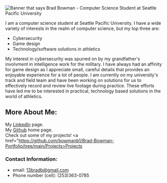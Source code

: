 <img src="https://raw.githubusercontent.com/bowmanb1/Brad-Bowman-Portfolio/master/Portfolio-Header.png" alt="Banner that says Brad Bowman - Computer Science Student at Seattle Pacific University">

I am a computer science student at Seattle Pacific University. I have a wide variety of interests in the realm of computer science, but my top three are: 
- Cybersecurity
- Game design
- Technology/software solutions in athletics

My interest in cybersecurity was spurred on by my grandfather's involvment in intelligence work for the military. I have always had an affinity for game design as I appreciate small, careful details that provides an enjoyable experience for a lot of people. I am currently on my university's track and field team and have been working on solutions for us to effectively record and review live footage during practice. These efforts have led me to be interested in practical, technology based solutions in the world of athletics.

## More About Me: 
My <a href="https://www.linkedin.com/in/brad-bowman-198185188/">LinkedIn</a> page. <br>
My <a href="https://github.com/bowmanb1">Github</a> home page. <br>
Check out some of my projects! <a href="https://github.com/bowmanb1/Brad-Bowman-Portfolio/tree/main/Projects>Projects</a> <br>

### Contact Information: 
- email: 13bradb@gmail.com
- Phone number (cell): (253)363-0785
